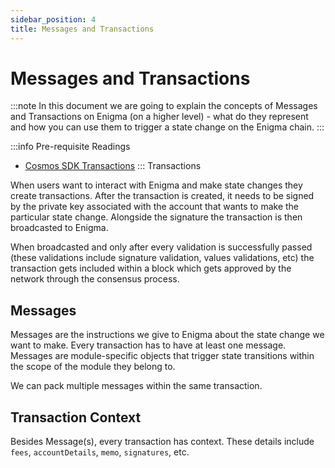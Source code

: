 ```yaml
---
sidebar_position: 4
title: Messages and Transactions
---
```


# Messages and Transactions

:::note
In this document we are going to explain the concepts of Messages and Transactions on Enigma (on a higher level) - what do they represent and how you can use them to trigger a state change on the Enigma chain. 
:::


:::info Pre-requisite Readings
- [Cosmos SDK Transactions](https://docs.cosmos.network/main/core/transactions.html)
::: Transactions

When users want to interact with Enigma and make state changes they create transactions. After the transaction is created, it needs to be signed by the private key associated with the account that wants to make the particular state change. Alongside the signature the transaction is then broadcasted to Enigma. 

When broadcasted and only after every validation is successfully passed (these validations include signature validation, values validations, etc) the transaction gets included within a block which gets approved by the network through the consensus process.

## Messages

Messages are the instructions we give to Enigma about the state change we want to make. Every transaction has to have at least one message. Messages are module-specific objects that trigger state transitions within the scope of the module they belong to. 

We can pack multiple messages within the same transaction. 

## Transaction Context

Besides Message(s), every transaction has context. These details include `fees`, `accountDetails`, `memo`, `signatures`, etc. 